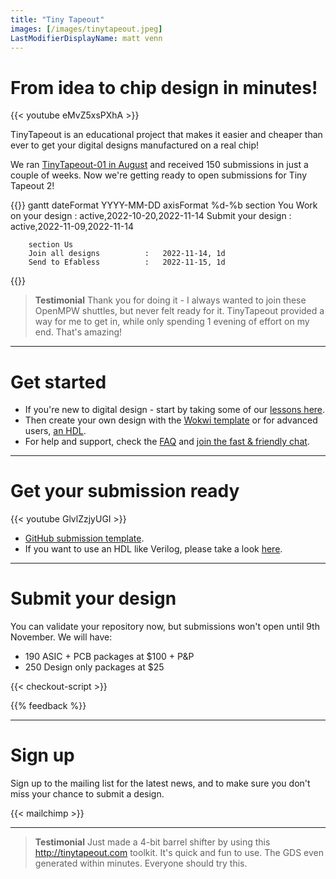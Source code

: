 ```yaml
---
title: "Tiny Tapeout"
images: [/images/tinytapeout.jpeg]
LastModifierDisplayName: matt venn
---
```


# From idea to chip design in minutes!

{{< youtube eMvZ5xsPXhA >}}

TinyTapeout is an educational project that makes it easier and cheaper than ever to get your digital designs manufactured on a real chip!

We ran [TinyTapeout-01 in August](/runs/tt01/) and received 150 submissions in just a couple of weeks.
Now we're getting ready to open submissions for Tiny Tapeout 2!

{{<mermaid>}}
gantt
        dateFormat  YYYY-MM-DD
        axisFormat %d-%b
        section You
        Work on your design       :   active,2022-10-20,2022-11-14
        Submit your design        :   active,2022-11-09,2022-11-14
        
        section Us
        Join all designs          :   2022-11-14, 1d
        Send to Efabless          :   2022-11-15, 1d
{{</mermaid>}}

<!-- ![timeline](/images/timeline.png) -->

> **Testimonial** Thank you for doing it - I always wanted to join these OpenMPW shuttles, but never felt ready for it. TinyTapeout provided a way for me to get in, while only spending 1 evening of effort on my end. That's amazing! 

---

# Get started

* If you're new to digital design - start by taking some of our [lessons here](digital_design).
* Then create your own design with the [Wokwi template](https://wokwi.com/projects/339800239192932947) or for advanced users, [an HDL](/hdl).
* For help and support, check the [FAQ](faq) and [join the fast & friendly chat](https://discord.gg/qZHPrPsmt6).

---

# Get your submission ready

{{< youtube GlvlZzjyUGI >}}

* [GitHub submission template](https://github.com/TinyTapeout/tt02-submission-template).
* If you want to use an HDL like Verilog, please take a look [here](/hdl).

---

# Submit your design

You can validate your repository now, but submissions won't open until 9th November. We will have:

* 190 ASIC + PCB packages at $100 + P&P
* 250 Design only packages at $25

<style>
  [x-cloak] { display: none !important; }
  .checkout--product { display: flex; align-items: baseline; font-weight: normal; }
  .checkout--product small { display: block; color: gray; }
</style>

<div x-data="checkout" x-cloak>

  <div x-show="soldOut" style="color: red">Sorry, we are sold out!</div>

  Project Repository URL:

  <input x-model="repo" x-bind:disabled="validating || validated" type="text" placeholder="https://github.com/user/repo" />

  <div x-show="loading">Loading...</div>
  <button class="button" x-on:click="next()" x-show="!loading" x-bind:disabled="validating || validated">Next</button>

  <div style="color:red" x-show="errorMessage" x-text="errorMessage"></div>
  <div style="color:purple" x-show="validating">Validating repo...</div>

<div x-show="validated">

### Please choose your package:

<fieldset>
  <label class="checkout--product">
    <input x-model="selectedProduct" value="tt-asic-pcb" type="radio" x-bind:disabled="stock['tt-asic-pcb'] <= 0" />
    <div>
      Design slot + Physical PCB with the chip ($100)
      <small><span x-text="stock['tt-asic-pcb']"></span> available</small>
    </div>
  </label>

  <label class="checkout--product">
    <input x-model="selectedProduct" value="tt-design-only" type="radio" x-bind:disabled="stock['tt-design-only'] <= 0"/>
    <div>
      Design slot only ($25) 
      <small><span x-text="stock['tt-design-only']"></span> available</small>
    </div>
  </label>
</fieldset>

<!-- <button x-on:click="payment()" x-bind:disabled="redirecting">Continue to Payment</button> -->
**<div x-bind:disabled>Submissions will be open on November 9th</div>**

<div style="color:red" x-show="checkoutError" x-text="checkoutError"></div>

</div> <!-- validated -->

</div> <!-- checkout -->

{{< checkout-script >}}

{{% feedback %}}

---

# Sign up

Sign up to the mailing list for the latest news, and to make sure you don't miss your chance to submit a design.

{{< mailchimp >}}

---

> **Testimonial** Just made a 4-bit barrel shifter by using this http://tinytapeout.com toolkit. It's quick and fun to use. The GDS even generated within minutes. Everyone should try this.
